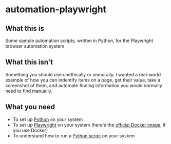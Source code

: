 # automation-playwright

## What this is
Some sample automation scripts, written in Python, for the Playwright browser automation system

## What this isn't
Something you should use unethically or immorally. I wanted a real-world example of how you can indentify items on a page, get their value, take a screenshot of them, and automate finding information you would normally need to find manually.

## What you need
* To set up [Python](https://developers.google.com/edu/python/set-up) on your system
* To set up [Playwright](https://docs.microsoft.com/en-us/microsoft-edge/playwright/) on your system (here's the [official Docker image](https://hub.docker.com/_/microsoft-playwright), if you use Docker)
* To understand how to run a [Python script](https://pythonprogramminglanguage.com/how-to-run/) on your system
